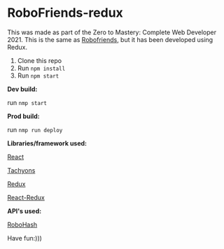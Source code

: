 # RoboFriends-redux

This was made as part of the Zero to Mastery: Complete Web Developer 2021. This is the same as [Robofriends](https://github.com/obleey/robofriends), but it has been developed using Redux.

1. Clone this repo
2. Run `npm install`
3. Run `npm start`

**Dev build:**

run `nmp start`

**Prod build:**

run `nmp run deploy`

**Libraries/framework used:**

[React](https://reactjs.org/)

[Tachyons](https://tachyons.io/)

[Redux](https://redux.js.org)

[React-Redux](https://react-redux.js.org)

**API's used:**

[RoboHash](https://robohash.org/)


Have fun:)))
